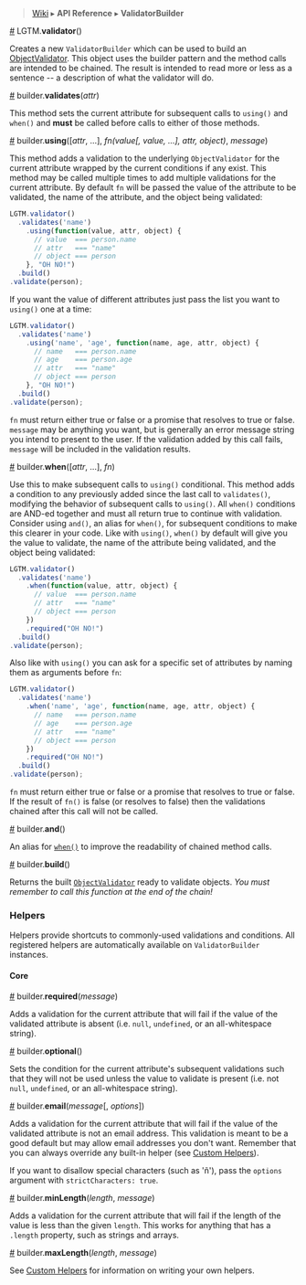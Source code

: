 > [Wiki](Home) ▸ **API Reference** ▸ **ValidatorBuilder**

<a name="validator" href="#wiki-validator">#</a> LGTM.<b>validator</b>()

Creates a new `ValidatorBuilder` which can be used to build an
[ObjectValidator](ObjectValidator). This object uses the builder pattern and
the method calls are intended to be chained. The result is intended to read
more or less as a sentence -- a description of what the validator will do.

<a name="validates" href="#wiki-validates">#</a> builder.<b>validates</b>(<i>attr</i>)

This method sets the current attribute for subsequent calls to `using()` and
`when()` and **must** be called before calls to either of those methods.

<a name="using" href="#wiki-using">#</a> builder.<b>using</b>([<i>attr</i>, …], <i>fn(value[, value, …], attr, object)</i>, <i>message</i>)

This method adds a validation to the underlying `ObjectValidator` for the
current attribute wrapped by the current conditions if any exist. This method
may be called multiple times to add multiple validations for the current
attribute. By default `fn` will be passed the value of the attribute to be
validated, the name of the attribute, and the object being validated:

```js
LGTM.validator()
  .validates('name')
    .using(function(value, attr, object) {
      // value  === person.name
      // attr   === "name"
      // object === person
    }, "OH NO!")
  .build()
.validate(person);
```

If you want the value of different attributes just pass the list you want to
`using()` one at a time:

```js
LGTM.validator()
  .validates('name')
    .using('name', 'age', function(name, age, attr, object) {
      // name   === person.name
      // age    === person.age
      // attr   === "name"
      // object === person
    }, "OH NO!")
  .build()
.validate(person);
```

`fn` must return either true or false or a promise that resolves to true or
false. `message` may be anything you want, but is generally an error message
string you intend to present to the user. If the validation added by this call
fails, `message` will be included in the validation results.

<a name="when" href="#wiki-when">#</a> builder.<b>when</b>([<i>attr</i>, …], <i>fn</i>)

Use this to make subsequent calls to `using()` conditional. This method adds a
condition to any previously added since the last call to `validates()`,
modifying the behavior of subsequent calls to `using()`. All `when()`
conditions are AND-ed together and must all return true to continue with
validation. Consider using `and()`, an alias for `when()`, for subsequent
conditions to make this clearer in your code. Like with `using()`, `when()` by
default will give you the value to validate, the name of the attribute being
validated, and the object being validated:

```js
LGTM.validator()
  .validates('name')
    .when(function(value, attr, object) {
      // value  === person.name
      // attr   === "name"
      // object === person
    })
    .required("OH NO!")
  .build()
.validate(person);
```

Also like with `using()` you can ask for a specific set of attributes by naming
them as arguments before `fn`:

```js
LGTM.validator()
  .validates('name')
    .when('name', 'age', function(name, age, attr, object) {
      // name   === person.name
      // age    === person.age
      // attr   === "name"
      // object === person
    })
    .required("OH NO!")
  .build()
.validate(person);
```

`fn` must return either true or false or a promise that resolves to true or
false. If the result of `fn()` is false (or resolves to false) then the
validations chained after this call will not be called.

<a name="build" href="#wiki-and">#</a> builder.<b>and</b>()

An alias for [`when()`](#wiki-when) to improve the readability of chained
method calls.

<a name="build" href="#wiki-build">#</a> builder.<b>build</b>()

Returns the built [`ObjectValidator`](ObjectValidator) ready to validate
objects. *You must remember to call this function at the end of the chain!*

### Helpers

Helpers provide shortcuts to commonly-used validations and conditions. All
registered helpers are automatically available on `ValidatorBuilder` instances.

#### Core

<a name="core_required" href="#wiki-core_required">#</a> builder.<b>required</b>(<i>message</i>)

Adds a validation for the current attribute that will fail if the value of the
validated attribute is absent (i.e. `null`, `undefined`, or an all-whitespace
string).

<a name="core_optional" href="#wiki-core_optional">#</a> builder.<b>optional</b>()

Sets the condition for the current attribute's subsequent validations such that
they will not be used unless the value to validate is present (i.e. not `null`,
`undefined`, or an all-whitespace string).

<a name="core_email" href="#wiki-core_email">#</a> builder.<b>email</b>(<i>message</i>[, <i>options</i>])

Adds a validation for the current attribute that will fail if the value of the
validated attribute is not an email address. This validation is meant to be a
good default but may allow email addresses you don't want. Remember that you
can always override any built-in helper (see [Custom Helpers](Custom-Helpers)).

If you want to disallow special characters (such as 'ñ'), pass the `options`
argument with `strictCharacters: true`.

<a name="core_minLength" href="#wiki-core_minLength">#</a> builder.<b>minLength</b>(<i>length</i>, <i>message</i>)

Adds a validation for the current attribute that will fail if the length of the
value is less than the given `length`. This works for anything that has a
`.length` property, such as strings and arrays.

<a name="core_maxLength" href="#wiki-core_maxLength">#</a> builder.<b>maxLength</b>(<i>length</i>, <i>message</i>)

See [Custom Helpers](Custom-Helpers) for information on writing your own helpers.
